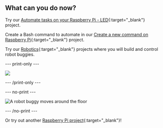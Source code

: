 ## What can you do now?

Try our [Automate tasks on your Raspberry Pi - LED](https://projects.raspberrypi.org/en/projects/rpi-automate-tasks-led/){:target="_blank"} project.

Create a Bash command to automate in our [Create a new command on Raspberry Pi](https://projects.raspberrypi.org/en/projects/raspberry-pi-command/){:target="_blank"} project.

Try our [Robotics](https://projects.raspberrypi.org/en/projects?interests%5B%5D=robotics){:target="_blank"} projects where you will build and control robot buggies.

--- print-only --- 

![](https://projects-static.raspberrypi.org/projects/build-a-buggy/023941b95648dfd29594734493e6521bc6720a7f/en/images/banner.png)

--- /print-only ---

--- no-print ---

![A robot buggy moves around the floor](https://projects-static.raspberrypi.org/projects/build-a-buggy/023941b95648dfd29594734493e6521bc6720a7f/en/images/finished.gif)

--- /no-print ---

Or try out another [Raspberry Pi project](https://projects.raspberrypi.org/en/projects?hardware[]=raspberry-pi){:target="_blank"}!
